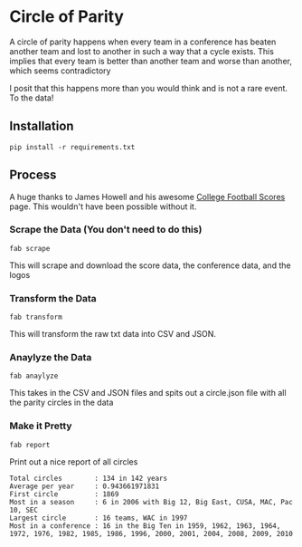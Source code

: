# Circle of Parity

A circle of parity happens when every team in a conference has beaten another team and lost to another in such a way that a cycle exists. This implies that every team is better than another team and worse than another, which seems contradictory

I posit that this happens more than you would think and is not a rare event. To the data!

## Installation

    pip install -r requirements.txt

## Process

A huge thanks to James Howell and his awesome [College Football Scores](http://homepages.cae.wisc.edu/~dwilson/rfsc/history/howell/) page. This wouldn't have been possible without it.

### Scrape the Data (You don't need to do this)

    fab scrape

This will scrape and download the score data, the conference data, and the logos

### Transform the Data

    fab transform

This will transform the raw txt data into CSV and JSON.

### Anaylyze the Data

    fab anaylyze

This takes in the CSV and JSON files and spits out a circle.json file with all the parity circles in the data 

### Make it Pretty 

    fab report

Print out a nice report of all circles

    Total circles        : 134 in 142 years
    Average per year     : 0.943661971831
    First circle         : 1869
    Most in a season     : 6 in 2006 with Big 12, Big East, CUSA, MAC, Pac 10, SEC
    Largest circle       : 16 teams, WAC in 1997
    Most in a conference : 16 in the Big Ten in 1959, 1962, 1963, 1964, 1972, 1976, 1982, 1985, 1986, 1996, 2000, 2001, 2004, 2008, 2009, 2010
        
